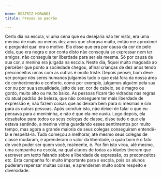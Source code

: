 ```yaml
---

nome: BEATRIZ MORANDI
titulo: Presos ao padrão

---
```


Certo dia na escola, vi uma cena que eu desejaria não ter visto, era uma menina de mais ou menos dez anos que chorava muito, então me aproximei e perguntei qual era o motivo. Ela disse que era por causa da cor de pele dela, que era negra e por conta disto não conseguia se expressar nem ter amigos, não conseguia ter liberdade para ser ela mesma.
Só por causa de sua cor, a menina era julgada na escola. Neste dia, fiquei muito magoada ao perceber que ponto a sociedade chegou, afinal crianças de dez anos tendo preconceitos umas com as outras é muito triste. Depois pensei, bom deve ser porque nós seres humanos julgamos tudo o que está fora da nossa área de conhecimento e conforto, como por exemplo, julgamos alguém pela sua cor ou por sua sexualidade, jeito de ser, cor de cabelo, se é magro ou gordo, muito alto ou muito baixo. As pessoas ficam tão vidradas nas regras do atual padrão de beleza, que não conseguem ter mais liberdade de expressão e, não fazem coisas que as deixam bem para si mesmas e sim para as outras pessoas.
Após concluir isto, não deixei de falar o que eu pensava para a menininha, e não é que ela me ouviu. Logo depois, ela desabafou para todos os seus colegas de classe, disse tudo o que ela estava sentindo, a menina vinha guardando esses sentimentos por muito tempo, mas agora a grande maioria de seus colegas conseguiram entendê-la e respeitá-la. Tudo começou a melhorar, até mesmo seus colegas de classe mudaram, e aprenderam o valor da liberdade, o quão bom é o fato de você poder ser quem você, realmente, é.
Por fim isto virou, até mesmo, uma campanha na escola, na qual alunos de todas as idades tiveram que escrever um texto falando sobre a liberdade de expressão, os preconceitos etc. Esta campanha foi muito importante para a escola, pois os alunos puderam repensar muitas coisas, e aprenderam muito sobre respeito e diversidade. 
